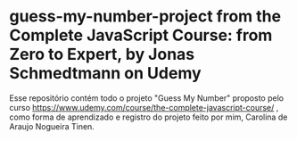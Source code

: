 # guess-my-number-project from the Complete JavaScript Course: from Zero to Expert, by Jonas Schmedtmann on Udemy

Esse repositório contém todo o projeto "Guess My Number" proposto pelo curso https://www.udemy.com/course/the-complete-javascript-course/ , como forma de aprendizado e registro do projeto feito por mim, Carolina de Araujo Nogueira Tinen.
